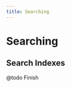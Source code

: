 ```yaml
---
title: Searching
---
```


# Searching

<div class="documentation__toc"></div>

## Search Indexes

@todo Finish

